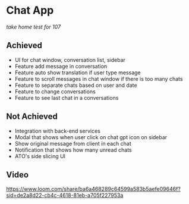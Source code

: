 # Chat App

_take home test for 107_

## Achieved

- UI for chat window, conversation list, sidebar
- Feature add message in conversation
- Feature auto show translation if user type message
- Feature to scroll messages in chat window if there is too many chats
- Feature to separate chats based on user and date
- Feature to change conversations
- Feature to see last chat in a conversations

## Not Achieved

- Integration with back-end services
- Modal that shows when user click on chat gpt icon on sidebar
- Show original message from client in each chat
- Notification that shows how many unread chats
- ATO's side slicing UI

## Video
https://www.loom.com/share/ba6a468289c64599a583b5aefe09646f?sid=de2a8d22-cb4c-4618-81eb-a705f227953a